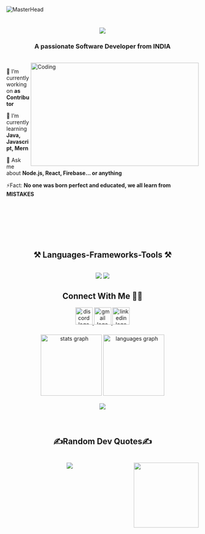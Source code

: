 ![MasterHead](https://user-images.githubusercontent.com/74038190/225813708-98b745f2-7d22-48cf-9150-083f1b00d6c9.gif)
<h1 align="center">
 <img src="https://readme-typing-svg.herokuapp.com/?font=Righteous&size=38&center=true&vCenter=true&width=510&height=80&duration=3800&lines=Hi+There!+👋;+I'm+Gyana+Prakash+Sahoo;"/>
</h1>
<h3 align="center">A passionate Software Developer from INDIA</h3>
<br>
<div>
<img align="right" alt="Coding"  height="270px" width="440px" src="https://user-images.githubusercontent.com/74038190/242390524-0c7eb6ed-663b-4ce4-bfbd-18239a38ba1b.gif"/>
</div>

🔭 I’m currently working on **as Contributor**
 
 🌱 I’m currently learning **Java, Javascript, Mern**

💬 Ask me about **Node.js, React, Firebase... or anything**

⚡Fact: **No one was born perfect and educated, we all learn from MISTAKES**

###
<br><br>
<br>
<br>
<br>


<h2 align="center">⚒️ Languages-Frameworks-Tools ⚒️</h2>
<br>
<div align="center">
    <img src="https://skillicons.dev/icons?i=react,bootstrap,stackoverflow,html,css,vscode,github,figma,tailwind,git,r,jquery,threejs,ae,github" />
    <img src="https://skillicons.dev/icons?i=nodejs,python,javascript,typescript,express,firebase,mongodb,c,java,nextjs,mysql,flask" /><br>
</div>

###
<h2 align="center"> Connect With Me 👨‍💻 </h2>
<div align="center">
 <a href="https://discord.com/channels/@me" target="_blank">
  <img src="https://cliply.co/wp-content/uploads/2021/08/372108630_DISCORD_LOGO_400.gif?message=Discord&logo=discord&label=&color=7289DA&logoColor=white&labelColor=&style=for-the-badge" height="45" alt="discord logo"  />
 </a>
  <a href="mailto:gyanaprakash7853@gmail.com" target="_blank">
  <img src="https://cdn.dribbble.com/users/2113992/screenshots/14510264/media/37a62d305ca45e21f00f40adc9016b36.gif?message=Gmail&logo=gmail&label=&color=D14836&logoColor=white&labelColor=&style=for-the-badge" height="45" alt="gmail logo"  />
  </a>
  <a href="www.linkedin.com/in/gyanaprakashbbsr" target="blank">
  <img src="https://cliply.co/wp-content/uploads/2021/02/372102050_LINKEDIN_ICON_TRANSPARENT_1080.gif?message=LinkedIn&logo=linkedin&label=&color=0077B5&logoColor=white&labelColor=&style=for-the-badge" height="45" alt="linkedin logo"  />
  </a>
</div>

###
<div align="center">
  <img src="https://github-readme-stats.vercel.app/api?username=GyanaPrakashSahoo7853&theme=chartreuse-dark&hide_border=false&include_all_commits=true&count_private=false_border=false" height="160px" alt="stats graph"  />
  <img src="https://github-readme-streak-stats.herokuapp.com/?user=GyanaPrakashSahoo7853&theme=chartreuse-dark&hide_border=false_border=false" height="160px" alt="languages graph"  />
  <br>
  <br>
  <img src="https://github-readme-stats.vercel.app/api/top-langs/?username=GyanaPrakashSahoo7853&theme=chartreuse-dark&hide_border=false&include_all_commits=true&count_private=false&layout=donut-vertical"/>
</div>

###
<br>
<div align="center">
 <h2>✍️Random Dev Quotes✍️</h2>
  <br>
  <img align="center" src="https://quotes-github-readme.vercel.app/api?type=horizontal&theme=algolia"/>
 <img align="right" height="170px" width="170px" src="https://user-images.githubusercontent.com/74038190/235224431-e8c8c12e-6826-47f1-89fb-2ddad83b3abf.gif"
</div>
<br clear="both">
